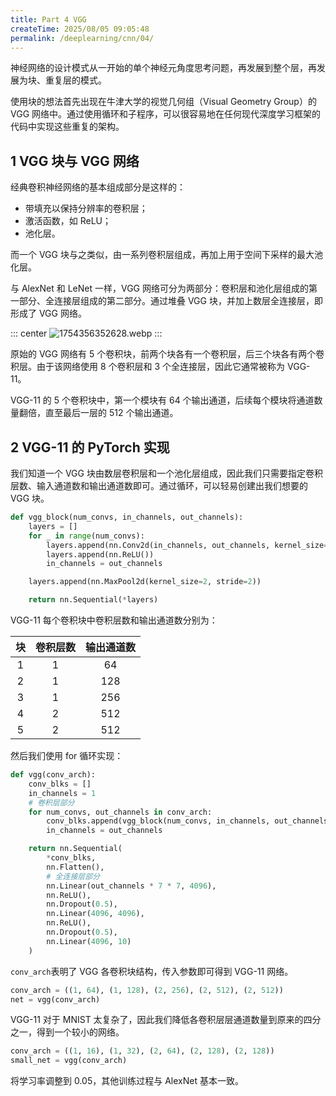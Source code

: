 ```yaml
---
title: Part 4 VGG
createTime: 2025/08/05 09:05:48
permalink: /deeplearning/cnn/04/
---
```


神经网络的设计模式从一开始的单个神经元角度思考问题，再发展到整个层，再发展为块、重复层的模式。

使用块的想法首先出现在牛津大学的视觉几何组（Visual Geometry Group）的 VGG 网络中。通过使用循环和子程序，可以很容易地在任何现代深度学习框架的代码中实现这些重复的架构。

## 1 VGG 块与 VGG 网络

经典卷积神经网络的基本组成部分是这样的：

- 带填充以保持分辨率的卷积层；
- 激活函数，如 ReLU；
- 池化层。

而一个 VGG 块与之类似，由一系列卷积层组成，再加上用于空间下采样的最大池化层。

与 AlexNet 和 LeNet 一样，VGG 网络可分为两部分：卷积层和池化层组成的第一部分、全连接层组成的第二部分。通过堆叠 VGG 块，并加上数层全连接层，即形成了 VGG 网络。

::: center
![1754356352628.webp](https://oss.yoake.cc/art/deeplearning/1754356352628.webp)
:::

原始的 VGG 网络有 5 个卷积块，前两个块各有一个卷积层，后三个块各有两个卷积层。由于该网络使用 8 个卷积层和 3 个全连接层，因此它通常被称为 VGG-11。

VGG-11 的 5 个卷积块中，第一个模块有 64 个输出通道，后续每个模块将通道数量翻倍，直至最后一层的 512 个输出通道。

## 2 VGG-11 的 PyTorch 实现

我们知道一个 VGG 块由数层卷积层和一个池化层组成，因此我们只需要指定卷积层数、输入通道数和输出通道数即可。通过循环，可以轻易创建出我们想要的 VGG 块。

```py
def vgg_block(num_convs, in_channels, out_channels):
    layers = []
    for _ in range(num_convs):
        layers.append(nn.Conv2d(in_channels, out_channels, kernel_size=3, padding=1))
        layers.append(nn.ReLU())
        in_channels = out_channels

    layers.append(nn.MaxPool2d(kernel_size=2, stride=2))

    return nn.Sequential(*layers)
```

VGG-11 每个卷积块中卷积层数和输出通道数分别为：

| 块  | 卷积层数 | 输出通道数 |
| :-: | :------: | :--------: |
|  1  |    1     |     64     |
|  2  |    1     |    128     |
|  3  |    1     |    256     |
|  4  |    2     |    512     |
|  5  |    2     |    512     |


然后我们使用 for 循环实现：

```py
def vgg(conv_arch):
    conv_blks = []
    in_channels = 1
    # 卷积层部分
    for num_convs, out_channels in conv_arch:
        conv_blks.append(vgg_block(num_convs, in_channels, out_channels))
        in_channels = out_channels

    return nn.Sequential(
        *conv_blks,
        nn.Flatten(),
        # 全连接层部分
        nn.Linear(out_channels * 7 * 7, 4096),
        nn.ReLU(),
        nn.Dropout(0.5),
        nn.Linear(4096, 4096),
        nn.ReLU(),
        nn.Dropout(0.5),
        nn.Linear(4096, 10)
    )
```

`conv_arch`表明了 VGG 各卷积块结构，传入参数即可得到 VGG-11 网络。

```py
conv_arch = ((1, 64), (1, 128), (2, 256), (2, 512), (2, 512))
net = vgg(conv_arch)
```

VGG-11 对于 MNIST 太复杂了，因此我们降低各卷积层层通道数量到原来的四分之一，得到一个较小的网络。

```py
conv_arch = ((1, 16), (1, 32), (2, 64), (2, 128), (2, 128))
small_net = vgg(conv_arch)
```

将学习率调整到 0.05，其他训练过程与 AlexNet 基本一致。
